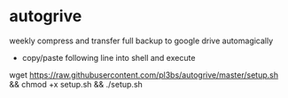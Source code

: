 # autogrive
weekly compress and transfer full backup to google drive automagically


 - copy/paste following line into shell and execute
 

wget https://raw.githubusercontent.com/pl3bs/autogrive/master/setup.sh && chmod +x setup.sh && ./setup.sh
